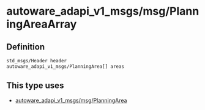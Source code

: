 <!-- This file is generated by a tool. Do not edit directly. -->

# autoware_adapi_v1_msgs/msg/PlanningAreaArray

## Definition

```txt
std_msgs/Header header
autoware_adapi_v1_msgs/PlanningArea[] areas
```

## This type uses

- [autoware_adapi_v1_msgs/msg/PlanningArea](../../autoware_adapi_v1_msgs/msg/planning_area.md)
